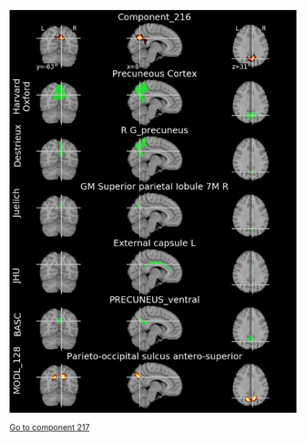 


![216](preliminary/216.jpg "Component 216")

[Go to component 217](https://parietal-inria.github.io/MODL_atlas/512/217 "Component 217")